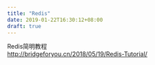 ```yaml
---
title: "Redis"
date: 2019-01-22T16:30:12+08:00
draft: true
---
```


Redis简明教程  
http://bridgeforyou.cn/2018/05/19/Redis-Tutorial/